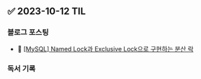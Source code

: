## ✅ 2023-10-12 TIL

### 블로그 포스팅

- 📝 [[MySQL] Named Lock과 Exclusive Lock으로 구현하는 분산 락](https://sechoi.tistory.com/29)

### 독서 기록

